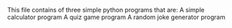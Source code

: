 This file contains of three simple python programs that are: 
A simple calculator program
A quiz game program
A random joke generator program 

